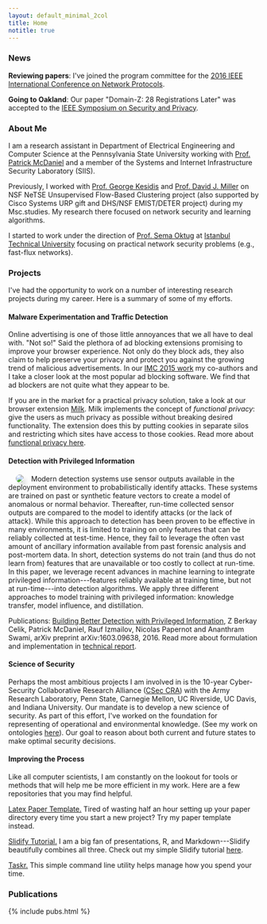 ```yaml
---
layout: default_minimal_2col
title: Home
notitle: true
---
```


### News

**Reviewing papers**: I've joined the program committee for the [2016 IEEE
International Conference on Network Protocols](http://icnp2016.comp.nus.edu.sg/).

**Going to Oakland**: Our paper "Domain-Z: 28 Registrations Later" was accepted
to the [IEEE Symposium on Security and
Privacy](http://www.ieee-security.org/TC/SP2016/).

### About Me

I am a research assistant in Department of Electrical Engineering and Computer Science at the Pennsylvania State University working with [Prof. Patrick McDaniel](http://www.patrickmcdaniel.org/) and a member of the Systems and 
Internet Infrastructure Security Laboratory (SIIS). 

Previously, I worked with [Prof. George Kesidis](http://www.cse.psu.edu/~gik2/) and [Prof. David J. Miller](http://www.ee.psu.edu/directory/FacultyInfo/Miller/MillerProfilePage.aspx) on NSF NeTSE Unsupervised Flow-Based 
Clustering project (also supported by Cisco Systems URP gift and DHS/NSF EMIST/DETER project) during my Msc.studies. My research there focused on network security and learning algorithms. 

I started to work under the direction of [Prof. Sema Oktug](http://web.itu.edu.tr/~oktug/) at [Istanbul Technical University](http://www.itu.edu.tr/en/) focusing on practical 
network security problems (e.g., fast-flux networks).


### Projects

I've had the opportunity to work on a number of interesting research projects
during my career. Here is a summary of some of my efforts. 

#### Malware Experimentation and Traffic Detection 

Online advertising is one of those little annoyances that we all have to deal
with. "Not so!" Said the plethora of ad blocking extensions promising to
improve your browser experience. Not only do they block ads, they also claim to
help preserve your privacy and protect  you against the growing trend of
malicious advertisements. In our [IMC 2015 work][imc] my co-authors and I take
a closer look at the most popular ad blocking software. We find that ad
blockers are not quite what they appear to be.

[imc]: http://rjwalls.github.io/papers/walls15_imc.pdf

If you are in the market for a practical privacy solution, take a look at our
browser extension [Milk][milk]. Milk implements the concept of *functional
privacy*: give the users as much privacy as possible without breaking desired
functionality. The extension does this by putting cookies in separate silos and
restricting which sites have access to those cookies.  Read more about
[functional privacy here][funpriv].

[milk]:https://github.com/rjwalls/Milk
[funpriv]:http://forensics.umass.edu/pubs/walls.hotsec12.pdf
 

#### Detection with Privileged Information
<p><img align="left" src="{{ site.base }}/img/privileged/privileged-sm.png" style="border-radius: 15px;
box-shadow: 5px 8px 10px #e0e0e0" hspace="15"> Modern detection systems use sensor outputs available in the deployment environment to probabilistically identify attacks. These systems are trained on past or synthetic feature vectors to create a model of anomalous or normal behavior. Thereafter, run-time collected sensor outputs are compared to the model to identify attacks (or the lack of attack). While this approach to detection has been proven to be effective in many environments, it is limited to training on only features that can be reliably collected at test-time. Hence, they fail to leverage the often vast amount of ancillary information available from past forensic analysis and post-mortem data. In short, detection systems do not train (and thus do not learn from) features that are unavailable or too costly to collect at run-time. In this paper, we leverage recent advances in machine learning to integrate privileged information---features reliably available at training time, but not at run-time---into detection algorithms. We apply three different approaches to model training with privileged information: knowledge transfer, model influence, and distillation.</p>

Publications: [Building Better Detection with Privileged Information](https://arxiv.org/pdf/1603.09638v1.pdf), Z Berkay Celik, Patrick McDaniel, Rauf Izmailov, Nicolas Papernot and Ananthram Swami, arXiv preprint arXiv:1603.09638, 2016. Read more about formulation and implementation in [technical report](http://www.cse.psu.edu/~zbc102/files/svm_plus_technical_report_15.pdf).




#### Science of Security

Perhaps the most  ambitious projects I am involved in is the 10-year
Cyber-Security Collaborative Research Alliance ([CSec CRA][cra]) with the Army
Research Laboratory, Penn State, Carnegie Mellon, UC Riverside, UC Davis, and
Indiana University. Our mandate is to develop a new science of security. As
part of this effort, I've worked on the foundation for representing of
operational and environmental knowledge. (See my work on ontologies
[here][ontology1]). Our goal to reason about both current and
future states to make optimal security decisions. 

[cra]: http://cra.psu.edu/
[ontology1]: http://rjwalls.github.io/papers/oltramari14_stids.pdf

#### Improving the Process

Like all computer scientists, I am constantly on the lookout for tools or
methods that will help me be more efficient in my work. Here are a few
repositories that you may find helpful.
 
[Latex Paper Template.](https://github.com/rjwalls/paper-template) Tired of wasting half an hour setting up your paper
   directory every time you start a new project? Try my paper template instead.

[Slidify Tutorial.](https://github.com/rjwalls/SlidifyTest) I am a big fan of
presentations, R, and Markdown---Slidify beautifully combines all three. Check
out my simple Slidify tutorial [here](http://rjwalls.github.io/SlidifyTest).

[Taskr.](https://github.com/rjwalls/Taskr) This simple command line utility
helps manage how you spend your time. 



### Publications

{% include pubs.html %}
